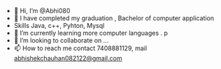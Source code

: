 - 👋 Hi, I’m @Abhi080
- 👀 I have completed my graduation , Bachelor of computer application
- Skills Java, c++, Pyhton, Mysql
- 🌱 I’m currently learning more computer  languages . p
- 💞️ I’m looking to collaborate on ...
- 📫 How to reach me  contact 7408881129, mail abhishekchauhan082122@gmail.com 

<!---
Abhi080/Abhi080 is a ✨ special ✨ repository because its `README.md` (this file) appears on your GitHub profile.
You can click the Preview link to take a look at your changes.
--->
